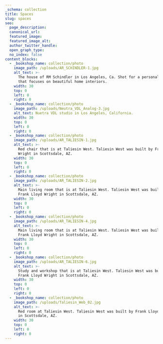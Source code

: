 ```yaml
---
_schema: collection
title: Spaces
slug: spaces
seo:
  page_description:
  canonical_url:
  featured_image:
  featured_image_alt:
  author_twitter_handle:
  open_graph_type:
  no_index: false
content_blocks:
  - _bookshop_name: collection/photo
    image_path: /uploads/AR_SCHINDLER-1.jpg
    alt_text: >-
      The house of RM Schindler in Los Angeles, Ca. Shot for a personal project
      that focuses on beautiful home interiors.
    width: 30
    top: 0
    left: 0
    right: 0
  - _bookshop_name: collection/photo
    image_path: /uploads/Neutra_VDL_Analog-3.jpg
    alt_text: Nuetra VDL studio in Los Angeles, California.
    width: 30
    top: 0
    left: 0
    right: 0
  - _bookshop_name: collection/photo
    image_path: /uploads/AR_TALIESIN-1.jpg
    alt_text: >-
      Red chair that is at Taliesin West. Taliesin West was built by Frank Lloyd
      Wright in Scottsdale, AZ.
    width: 30
    top: 0
    left: 0
    right: 0
  - _bookshop_name: collection/photo
    image_path: /uploads/AR_TALIESIN-2.jpg
    alt_text: >-
      Main living room that is at Taliesin West. Taliesin West was built by
      Frank Lloyd Wright in Scottsdale, AZ.
    width: 30
    top: 0
    left: 0
    right: 0
  - _bookshop_name: collection/photo
    image_path: /uploads/AR_TALIESIN-4.jpg
    alt_text: >-
      Main living room that is at Taliesin West. Taliesin West was built by
      Frank Lloyd Wright in Scottsdale, AZ.
    width: 30
    top: 0
    left: 0
    right: 0
  - _bookshop_name: collection/photo
    image_path: /uploads/AR_TALIESIN-6.jpg
    alt_text: >-
      Study and workshop that is at Taliesin West. Taliesin West was built by
      Frank Lloyd Wright in Scottsdale, AZ.
    width: 30
    top: 0
    left: 0
    right: 0
  - _bookshop_name: collection/photo
    image_path: /uploads/Taliesin_Web_02.jpg
    alt_text: >-
      Red room at Taliesin West. Taliesin West was built by Frank Lloyd Wright
      in Scottsdale, AZ.
    width: 30
    top: 0
    left: 0
    right: 0
---
```

